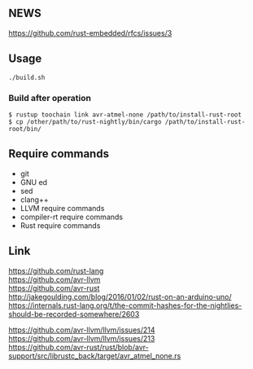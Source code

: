 ## NEWS

<https://github.com/rust-embedded/rfcs/issues/3>

## Usage

`./build.sh`

### Build after operation

```
$ rustup toochain link avr-atmel-none /path/to/install-rust-root
$ cp /other/path/to/rust-nightly/bin/cargo /path/to/install-rust-root/bin/
```

## Require commands

- git
- GNU ed
- sed
- clang++
- LLVM require commands
- compiler-rt require commands
- Rust require commands

## Link

https://github.com/rust-lang  
https://github.com/avr-llvm  
https://github.com/avr-rust  
http://jakegoulding.com/blog/2016/01/02/rust-on-an-arduino-uno/  
https://internals.rust-lang.org/t/the-commit-hashes-for-the-nightlies-should-be-recorded-somewhere/2603  

https://github.com/avr-llvm/llvm/issues/214  
https://github.com/avr-llvm/llvm/issues/213  
https://github.com/avr-rust/rust/blob/avr-support/src/librustc_back/target/avr_atmel_none.rs  
